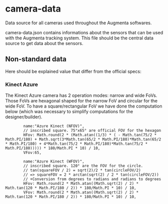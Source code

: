 # camera-data

Data source for all cameras used throughout the Augmenta softwares.

camera-data.json contains informations about the sensors that can be used with the Augmenta tracking system. This file should be the central data source to get data about the sensors.

## Non-standard data

Here should be explained value that differ from the official specs:

### Kinect Azure

The Kinect Azure camera has 2 operation modes: narrow and wide FoVs. Those FoVs are hexagonal shaped for the narrow FoV and circular for the wide FoV. To have a square/rectangular FoV we have done the computation below (which was necessary to simplify computations for the designer/builder).

```
        name:"Azure Kinect (NFOV)", 
        // inscribed square. 75°x65° are official FOV for the hexagon
        HFov: Math.round(2 * (Math.atan((1/3) * ( - Math.tan(75/2 * Math.PI/180) + Math.sqrt(3*Math.tan(65/2 * Math.PI/180)*Math.tan(65/2 * Math.PI/180) + 4*Math.tan(75/2 * Math.PI/180)*Math.tan(75/2 * Math.PI/180))))) * 180/Math.PI * 10) / 10, 
        VFov:65,

        name:"Azure Kinect (WFOV)", 
        // inscribed square. 120° are the FOV for the circle. 
        // tan(squareFOV / 2) = sqrt(2)/2 * tan(circleFOV/2)
        // => squareFOV = 2 * arctan(sqrt(2) / 2 * tan(circleFOV/2))
        // +Conversion from degrees to radians and radians to degrees
        HFov: Math.round(2 * Math.atan((Math.sqrt(2) / 2) * Math.tan(120 * Math.PI/180 / 2)) * 180/Math.PI * 10) / 10, 
        VFov: Math.round(2 * Math.atan((Math.sqrt(2) / 2) * Math.tan(120 * Math.PI/180 / 2)) * 180/Math.PI * 10) / 10, 
```
